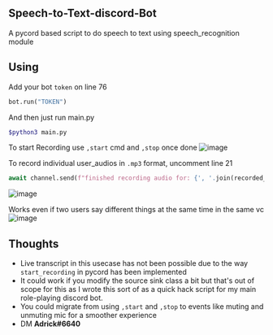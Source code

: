 ## Speech-to-Text-discord-Bot
A pycord based script to do speech to text using speech_recognition module

## Using
Add your bot `token` on line 76

```python
bot.run("TOKEN")
```

And then just run main.py
```bash
$python3 main.py
```
To start Recording use `,start` cmd and `,stop` once done
![image](https://user-images.githubusercontent.com/75514601/226164041-aee3507f-00a7-4583-96f9-b64f66080102.png)

To record individual user_audios in `.mp3` format, uncomment line 21

```python
await channel.send(f"finished recording audio for: {', '.join(recorded_users)}.", files=files)  # Send a message with the accumulated files.
```
![image](https://user-images.githubusercontent.com/75514601/226164557-88c54a0e-ee55-40bb-9705-84f4279761e3.png)

Works even if two users say different things at the same time in the same vc
![image](https://user-images.githubusercontent.com/75514601/226164625-dfd24d95-16f8-4675-ad98-c9100d09e94f.png)


## Thoughts
- Live transcript in this usecase has not been possible due to the way `start_recording` in pycord has been implemented 
- It could work if you modify the source sink class a bit but that's out of scope for this as I wrote this sort of as a quick hack script for my main role-playing discord bot.
- You could migrate from using `,start` and `,stop` to events like muting and unmuting mic for a smoother experience
- DM **Adrick#6640** 
